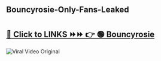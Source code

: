 
 ## Bouncyrosie-Only-Fans-Leaked

# <h2><a href="https://clipsfans.com/Bouncyrosie&ref=git">🔗 Click to LINKS ⏩⏩ 👉 🟢 Bouncyrosie </a></h2>

<a href="https://clipsfans.com/Bouncyrosie&ref=git" rel="nofollow" data-target="animated-image.originalLink"><img src="https://i.ibb.co.com/xMMVF88/686577567.gif" alt="Viral Video Original" style="max-width: 100%; display: inline-block;" data-target="animated-image.originalImage"></a>
